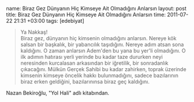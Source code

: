 name: Biraz Gez Dünyanın Hiç Kimseye Ait Olmadığını Anlarsın
layout: post
title: Biraz Gez Dünyanın Hiç Kimseye Ait Olmadığını Anlarsın
time: 2011-07-22 21:31 +03:00
tags: [edebiyat]

<blockquote>
    Ya Nakkaş!<br>
Biraz gez, dünyanın hiç kimsenin olmadığını anlarsın. Nereye kök salsan bir başkalık, bir yabancılık taşıdığını. Nereye adım atsan sona kaldığını. O zaman anlarsın Adem'den bu yana bu yer'li olmadığını. O ilk adımın hatırası yerli yerinde bu kadar taze dururken neyi neresinden kurcalasan arkasından bir iğretilik, bir sonradanlık çıkacağını. Mülkün Gerçek Sahibi bu kadar zahirken, toprak üzerinde kimsenin kimseye öncelik hakkı bulunmadığını, sadece bazılarının biraz erken geldiğini, bazılarınınsa biraz geç kaldığını.
</blockquote>
Nazan Bekiroğlu, "Yol Hali" adlı kitabından.
